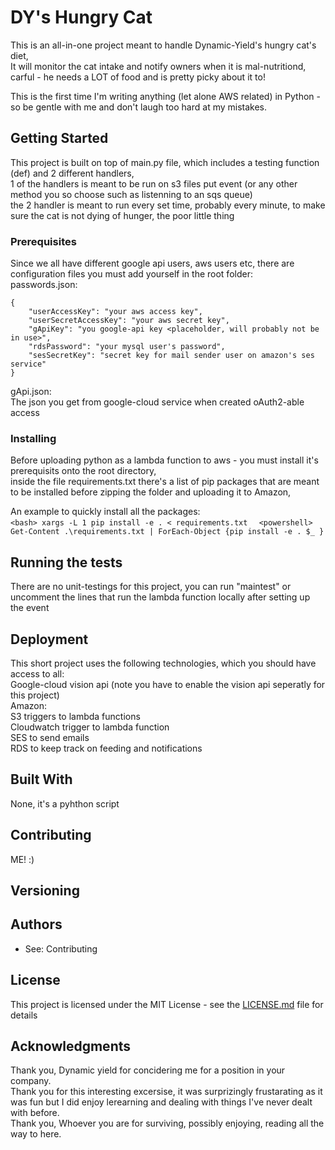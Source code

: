 # DY's Hungry Cat

This is an all-in-one project meant to handle Dynamic-Yield's hungry cat's diet,  
It will monitor the cat intake and notify owners when it is mal-nutritiond, carful - he needs a LOT of food and is pretty picky about it to!

This is the first time I'm writing anything (let alone AWS related) in Python - so be gentle with me and don't laugh too hard at my mistakes.

## Getting Started

This project is built on top of main.py file, which includes a testing function (def) and 2 different handlers,  
1 of the handlers is meant to be run on s3 files put event (or any other method you so choose such as listenning to an sqs queue)  
the 2 handler is meant to run every set time, probably every minute, to make sure the cat is not dying of hunger, the poor little thing

### Prerequisites

Since we all have different google api users, aws users etc, there are configuration files you must add yourself in the root folder:  
passwords.json:  
```
{
    "userAccessKey": "your aws access key",
    "userSecretAccessKey": "your aws secret key",
    "gApiKey": "you google-api key <placeholder, will probably not be in use>",
    "rdsPassword": "your mysql user's password",
    "sesSecretKey": "secret key for mail sender user on amazon's ses service"
}
```
  
gApi.json:  
The json you get from google-cloud service when created oAuth2-able access

### Installing

Before uploading python as a lambda function to aws - you must install it's prerequisits onto the root directory,  
inside the file requirements.txt there's a list of pip packages that are meant to be installed before zipping the folder and uploading it to Amazon,

An example to quickly install all the packages:  
`<bash> xargs -L 1 pip install -e . < requirements.txt  `
`<powershell> Get-Content .\requirements.txt | ForEach-Object {pip install -e . $_ }`

## Running the tests

There are no unit-testings for this project, you can run "maintest" or uncomment the lines that run the lambda function locally after setting up the event

## Deployment

This short project uses the following technologies, which you should have access to all:  
Google-cloud vision api (note you have to enable the vision api seperatly for this project)  
Amazon:  
S3 triggers to lambda functions  
Cloudwatch trigger to lambda function  
SES to send emails  
RDS to keep track on feeding and notifications  

## Built With

None, it's a pyhthon script

## Contributing

ME! :)

## Versioning

## Authors

* See: Contributing

## License

This project is licensed under the MIT License - see the [LICENSE.md](LICENSE.md) file for details

## Acknowledgments

Thank you, Dynamic yield for concidering me for a position in your company.  
Thank you for this interesting excersise, it was surprizingly frustarating as it was fun but I did enjoy lerearning and dealing with things I've never dealt with before.  
Thank you, Whoever you are for surviving, possibly enjoying, reading all the way to here.  
